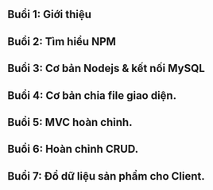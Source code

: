 ## Buổi 1: Giới thiệu
## Buổi 2: Tìm hiểu NPM
## Buổi 3: Cơ bản Nodejs & kết nối MySQL
## Buổi 4: Cơ bản chia file giao diện.
## Buổi 5: MVC hoàn chỉnh.
## Buổi 6: Hoàn chỉnh CRUD.
## Buổi 7: Đổ dữ liệu sản phẩm cho Client.